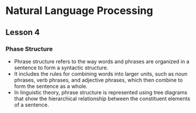 # Natural Language Processing
## Lesson 4

<h3> Phase Structure </h3>

* Phrase structure refers to the way words and phrases are organized in a sentence to form a syntactic structure. 
* It includes the rules for combining words into larger units, such as noun phrases, verb phrases, and adjective phrases, which then combine to form the sentence as a whole. 
* In linguistic theory, phrase structure is represented using tree diagrams that show the hierarchical relationship between the constituent elements of a sentence.
